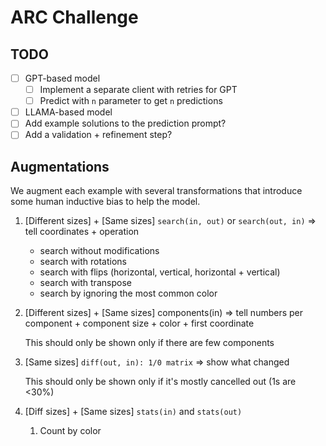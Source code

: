 # ARC Challenge

## TODO
- [ ] GPT-based model
  - [ ] Implement a separate client with retries for GPT
  - [ ] Predict with `n` parameter to get `n` predictions
- [ ] LLAMA-based model
- [ ] Add example solutions to the prediction prompt?
- [ ] Add a validation + refinement step?

## Augmentations
We augment each example with several transformations that introduce some human inductive bias to help the model.

1. [Different sizes] + [Same sizes] `search(in, out)` or `search(out, in)` => tell coordinates + operation
   * search without modifications
   * search with rotations
   * search with flips (horizontal, vertical, horizontal + vertical)
   * search with transpose
   * search by ignoring the most common color

2. [Different sizes] + [Same sizes] components(in) => tell numbers per component + component size + color + first coordinate

   This should only be shown only if there are few components

3. [Same sizes] `diff(out, in): 1/0 matrix` => show what changed

    This should only be shown only if it's mostly cancelled out (1s are <30%)

4. [Diff sizes] + [Same sizes] `stats(in)` and `stats(out)`
   1. Count by color
